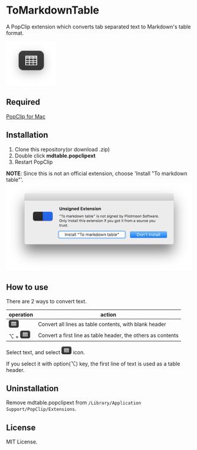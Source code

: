 # ToMarkdownTable
A PopClip extension which converts tab separated text to Markdown's table format.

![ToMarkdownTable](images/icon.png)

## Required
[PopClip for Mac](http://pilotmoon.com/popclip/)

## Installation

1. Clone this repository(or download .zip)
2. Double click **mdtable.popclipext**
3. Restart PopClip

**NOTE**: Since this is not an official extension, choose 'Install "To markdown table"'.
![Choose Install](images/installation_alert.png)

## How to use

There are 2 ways to convert text.

|operation|action|
|---|---|
|![](images/icon_small.png)|Convert all lines as table contents, with blank header|
|⌥ + ![](images/icon_small.png)|Convert a first line as table header, the others as contents|

Select text, and select ![](images/icon_small.png) icon.
<!-- Add animated gif image -->

If you select it with option(⌥) key, the first line of text is used as a table header. 
<!-- Add animated gif image -->

## Uninstallation
Remove mdtable.popclipext from `/Library/Application Support/PopClip/Extensions`.

## License
MIT License.
